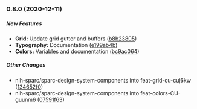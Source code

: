 ### 0.8.0 (2020-12-11)

##### New Features

* **Grid:**  Update grid gutter and buffers ([b8b23805](https://github.com/nih-sparc/sparc-design-system-components/commit/b8b23805aa6dca5b631fa9195dcbcb54843f2fb4))
* **Typography:**  Documentation ([e199ab4b](https://github.com/nih-sparc/sparc-design-system-components/commit/e199ab4babf63ec6363ab6c8c47b05933092f800))
* **Colors:**  Variables and documentation ([bc9ac064](https://github.com/nih-sparc/sparc-design-system-components/commit/bc9ac0648cb4383f877fbf9986177285d6f3e59e))

##### Other Changes

* nih-sparc/sparc-design-system-components into feat-grid-cu-cuj6kw ([134652f0](https://github.com/nih-sparc/sparc-design-system-components/commit/134652f0f073f826952a80425cd78cc6ca041692))
* nih-sparc/sparc-design-system-components into feat-colors-CU-guunm6 ([07591f63](https://github.com/nih-sparc/sparc-design-system-components/commit/07591f6339b3caea8098530bdc247537abbad509))

